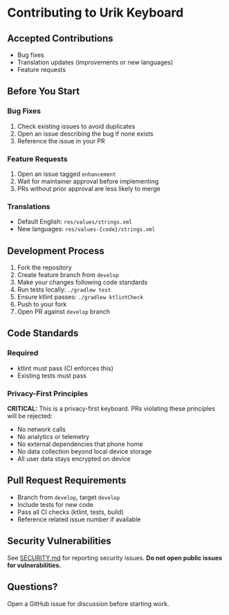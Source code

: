 # Contributing to Urik Keyboard

## Accepted Contributions

- Bug fixes
- Translation updates (improvements or new languages)
- Feature requests

## Before You Start

### Bug Fixes
1. Check existing issues to avoid duplicates
2. Open an issue describing the bug if none exists
3. Reference the issue in your PR

### Feature Requests
1. Open an issue tagged `enhancement`
2. Wait for maintainer approval before implementing
3. PRs without prior approval are less likely to merge

### Translations
- Default English: `res/values/strings.xml`
- New languages: `res/values-{code}/strings.xml`

## Development Process

1. Fork the repository
2. Create feature branch from `develop`
3. Make your changes following code standards
4. Run tests locally: `./gradlew test`
5. Ensure ktlint passes: `./gradlew ktlintCheck`
7. Push to your fork
8. Open PR against `develop` branch

## Code Standards

### Required
- ktlint must pass (CI enforces this)
- Existing tests must pass

### Privacy-First Principles
**CRITICAL:** This is a privacy-first keyboard. PRs violating these principles will be rejected:
- No network calls
- No analytics or telemetry
- No external dependencies that phone home
- No data collection beyond local device storage
- All user data stays encrypted on device

## Pull Request Requirements

- Branch from `develop`, target `develop`
- Include tests for new code
- Pass all CI checks (ktlint, tests, build)
- Reference related issue number if available

## Security Vulnerabilities

See [SECURITY.md](SECURITY.md) for reporting security issues. **Do not open public issues for vulnerabilities.**

## Questions?

Open a GitHub issue for discussion before starting work.